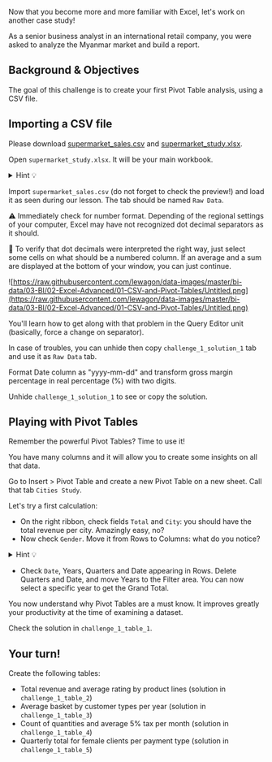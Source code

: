 Now that you become more and more familiar with Excel, let's work on another case study!

As a senior business analyst in an international retail company, you were asked to analyze the Myanmar market and build a report.

## Background & Objectives

The goal of this challenge is to create your first Pivot Table analysis, using a CSV file.

## Importing a CSV file

Please download [supermarket_sales.csv](assets/supermarket_sales.csv) and [supermarket_study.xlsx](assets/supermarket_study.xlsx).

Open `supermarket_study.xlsx`. It will be your main workbook.

<details><summary markdown='span'>Hint 💡
</summary>
  We could assume that `supermarket_sales.csv` can be opened directly, isn't it ? After all there is an Excel logo on it.

  Yes it can, but it won't always work depending on .csv source. The import CSV tool is always to be chosen to avoid formatting issues!
</details>

Import `supermarket_sales.csv` (do not forget to check the preview!) and load it as seen during our lesson. The tab should be named `Raw Data`.

⚠️ Immediately check for number format. Depending of the regional settings of your computer, Excel may have not recognized dot decimal separators as it should.

🚧 To verify that dot decimals were interpreted the right way, just select some cells on what should be a numbered column. If an average and a sum are displayed at the bottom of your window, you can just continue. 

![https://raw.githubusercontent.com/lewagon/data-images/master/bi-data/03-BI/02-Excel-Advanced/01-CSV-and-Pivot-Tables/Untitled.png](https://raw.githubusercontent.com/lewagon/data-images/master/bi-data/03-BI/02-Excel-Advanced/01-CSV-and-Pivot-Tables/Untitled.png)

You'll learn how to get along with that problem in the Query Editor unit (basically, force a change on separator).

In case of troubles, you can unhide then copy `challenge_1_solution_1` tab and use it as `Raw Data` tab.

Format Date column as "yyyy-mm-dd" and transform gross margin percentage in real percentage (%) with two digits.

Unhide `challenge_1_solution_1` to see or copy the solution.

## Playing with Pivot Tables

Remember the powerful Pivot Tables? Time to use it! 

You have many columns and it will allow you to create some insights on all that data. 

Go to Insert > Pivot Table and create a new Pivot Table on a new sheet. Call that tab `Cities Study`.

Let's try a first calculation:

- On the right ribbon, check fields `Total` and `City`: you should have the total revenue per city. Amazingly easy, no?
- Now check `Gender`. Move it from Rows to Columns: what do you notice?
<details><summary markdown='span'>Hint 💡
</summary>
  Avoid as much as possible to add more than one field on the Rows area.

  Nested rows tables are not easily workable when exported or used in reports.
</details>

- Check `Date`, Years, Quarters and Date appearing in Rows. Delete Quarters and Date, and move Years to the Filter area. You can now select a specific year to get the Grand Total.

You now understand why Pivot Tables are a must know. It improves greatly your productivity at the time of examining a dataset.

Check the solution in `challenge_1_table_1`.

## Your turn!

Create the following tables:

- Total revenue and average rating by product lines (solution in `challenge_1_table_2`)
- Average basket by customer types per year (solution in `challenge_1_table_3`)
- Count of quantities and average 5% tax per month (solution in `challenge_1_table_4`)
- Quarterly total for female clients per payment type (solution in `challenge_1_table_5`)

